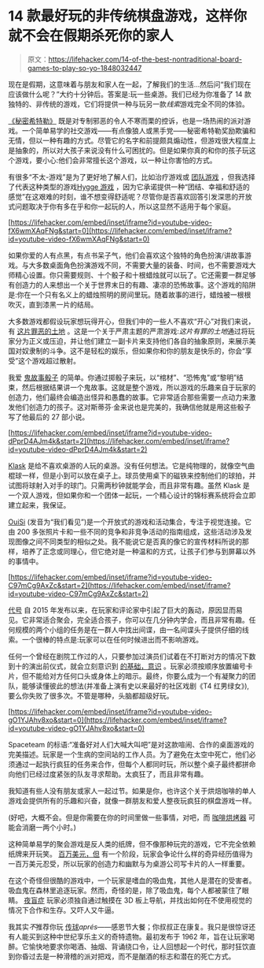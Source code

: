 # 14 款最好玩的非传统棋盘游戏，这样你就不会在假期杀死你的家人

> 原文：<https://lifehacker.com/14-of-the-best-nontraditional-board-games-to-play-so-yo-1848032447>

现在是假期，这意味着与朋友和家人在一起，了解我们的生活...然后问“我们现在应该做什么呢？”大约十分钟后。答案是:玩一些桌游。我们已经为你准备了 14 款独特的、非传统的游戏，它们将提供一种与玩另一款*线索*游戏完全不同的体验。

[《秘密希特勒》](https://www.secrethitler.com/) 既是对专制邪恶的令人不寒而栗的控诉，也是一场热闹的派对游戏。一个简单易学的社交游戏——有点像狼人或黑手党——秘密希特勒奖励欺骗和无情，但以一种有趣的方式。尽管它的名字和前提颇具煽动性，但游戏很大程度上是抽象的，所以对大孩子来说没有什么可困扰的。但是如果你真的和你的孩子玩这个游戏，要小心:他们会非常擅长这个游戏，以一种让你害怕的方式。

有很多“不太-游戏”是为了更好地了解人们，比如治疗游戏或 [团队游戏](https://www.theschooloflife.com/shop/us/teamwork-card-game/?gclid=Cj0KCQiA-K2MBhC-ARIsAMtLKRu_pIRSiN9uYUGU8UIsHzsT0JAdyUDzLIu-R9RZaZKvV2CrSE6hoAUaAhurEALw_wcB) ，但我选择了代表这种类型的游戏[Hygge 游戏](https://www.hyggegames.com/product/the-hygge-game/) ，因为它承诺提供一种“团结、幸福和舒适的感觉”在这艰难的时刻，谁不想变得舒适呢？尽管你是否喜欢回答引发深思的开放式问题取决于你有多在乎和你一起玩的人，所以这显然不适用于每个家庭。

 [https://lifehacker.com/embed/inset/iframe?id=youtube-video-fX6wmXAqFNg&start=0](https://lifehacker.com/embed/inset/iframe?id=youtube-video-fX6wmXAqFNg&start=0) 

如果你爱的人有点黑，有点书呆子气，他们会喜欢这个独特的角色扮演/讲故事游戏。与大多数桌面角色扮演游戏不同，不需要大量的装备、时间，也不需要游戏大师精心设置。你只需要规则、十个骰子和十根蜡烛就可以玩了。它还需要一群足够有创造力的人来想出一个关于世界末日的有趣、凄凉的恐怖故事。这个游戏的陷阱是:你在一个只有名义上的蜡烛照明的房间里玩。随着故事的进行，蜡烛被一根根吹灭，直到漆黑一片的结局。

大多数游戏都假设玩家想玩得开心，但我们中的一些人不喜欢“开心”对我们来说，有 [这片罪恶的土地](https://hollandspiele.com/products/this-guilty-land) 。这是一个关于严肃主题的严肃游戏:*这片有罪的土地*通过将玩家分为正义或压迫，并让他们建立一副卡片来支持他们各自的抽象原则，来展示美国对奴隶制的斗争。这不是轻松的娱乐，但如果你和你的朋友是快乐的，你会“享受”这个游戏超过散射。

我爱 [鬼故事骰子](https://www.amazon.com/Ghost-Story-Dice-Hannah-Waldron/dp/1856699811?asc_campaign=InlineText&asc_refurl=https://lifehacker.com/14-of-the-best-nontraditional-board-games-to-play-so-yo-1848032447&asc_source=&tag=kinjalifehackerlink-20) 的简单。你通过掷骰子来玩，以“棺材”、“恐怖鬼”或“黎明”结束，然后根据结果讲一个鬼故事。这就是整个游戏，所以游戏的乐趣来自于玩家的创造力，他们最终会编造出怪异和愚蠢的故事。它非常适合那些需要一点动力来激发他们创造力的孩子。这对斯蒂芬·金来说也是完美的，我确信他就是用这些骰子写了他最后的 27 部小说。

 [https://lifehacker.com/embed/inset/iframe?id=youtube-video-dPprD4AJm4k&start=2](https://lifehacker.com/embed/inset/iframe?id=youtube-video-dPprD4AJm4k&start=2) 

[Klask](https://klask.com.au/) 是给不喜欢桌游的人玩的桌游。没有任何想法。它是纯物理的，就像空气曲棍球一样，但是小到可以放在桌子上。球员使用桌下的磁铁来控制他们的球拍，并试图将球射入对手的球门。只需两秒钟就能学会，而且非常有趣。虽然 Klask 是一个双人游戏，但如果你和一个团体一起玩，一个精心设计的锦标赛系统将会立即建立起来，我保证。

[OuiSi](https://shop.ouisi.co/) (发音为“我们看见”)是一个开放式的游戏和活动集合，专注于视觉连接。它由 200 多张照片卡和一些不同的竞争和非竞争活动的指南组成，这些活动涉及发现图像之间不同类型的相似之处。我不能说它是否真的像它的宣传材料所说的那样，培养了正念或同理心，但它绝对是一种温和的方式，让孩子们参与到屏幕以外的事情中。

 [https://lifehacker.com/embed/inset/iframe?id=youtube-video-C97mCg9AxZc&start=2](https://lifehacker.com/embed/inset/iframe?id=youtube-video-C97mCg9AxZc&start=2) 

[代号](https://czechgames.com/en/codenames/) 自 2015 年发布以来，在玩家和评论家中引起了巨大的轰动，原因显而易见。它非常适合聚会，完全适合孩子，你可以在几分钟内学会，而且非常有趣。任何规模的两个小组的任务是在一群人中找出间谍，由一名间谍头子提供仔细的线索。一个很棒的特点是:玩家可以在任何时候进出而不影响游戏。

任何一个曾经在剧院工作过的人，只要参加过演员们试着在不打断对方的情况下数到十的演出前仪式，就会立刻意识到 [的基础，意识](https://pandasaurusgames.com/collections/shop/products/the-mind) 。玩家必须按顺序放置编号卡片，但不能给对方任何口头或身体上的暗示。最终，你要么成为一个有凝聚力的团队，能够读懂彼此的想法(并准备上演有史以来最好的社区戏剧《T4 红男绿女》),要么你失败了很多次。不管是哪种，头脑都超级好玩。

 [https://lifehacker.com/embed/inset/iframe?id=youtube-video-gO1YJAhv8xo&start=0](https://lifehacker.com/embed/inset/iframe?id=youtube-video-gO1YJAhv8xo&start=0) 

Spaceteam 的标语:“准备好对人们大喊大叫吧”是对这款喧闹、合作的桌面游戏的完美描述。玩家是一个生病的空间站的工作人员。为了避免在太空中死亡，他们必须通过一起执行疯狂的任务来合作，但每个人都同时玩，所以整个桌子最终都拼命向他们已经过度紧张的队友寻求帮助。太疯狂了，而且非常有趣。

我知道有些人没有朋友或家人一起过节。如果是你，也许这个关于烘焙咖啡的单人游戏会提供所有的乐趣和兴奋，就像一群朋友和爱人整夜玩疯狂的棋盘游戏一样。

(好吧，大概不会。但是你需要在你的时间里做一些事情，对吧，而 [咖啡烘烤器](http://strongholdgames.com/our-games/coffee-roaster/) 可能会消磨一两个小时。)

这种简单易学的聚会游戏是反人类的纸牌，但不像那种玩完的游戏，它不完全依赖纸牌来开玩笑。 [百万美元，但](https://store.roosterteeth.com/products/million-dollars-but-the-game) 有一个阶段，玩家会争论什么样的奇异经历值得为一百万美元忍受，所以玩家的创造力和幽默与为桌游公司写卡片的人一样重要。

在这个奇怪但很酷的游戏中，一个玩家是嗜血的吸血鬼，其他人是潜在的受害者。吸血鬼在森林里追逐玩家。然而，奇怪的是，除了吸血鬼，每个人都被蒙住了眼睛。 [夜盲症](https://pandasaurusgames.com/products/nyctophobia-vampire-encounter) 玩家必须独自通过触摸在 3D 板上导航，并找出如何在不使用视觉的情况下合作和生存。又吓人又牛逼。

我其实*不*推荐你玩 [传球](https://www.amazon.com/Pass-Out-Adults-Drinking-Game/dp/B0002PRQ3W?asc_campaign=InlineText&asc_refurl=https://lifehacker.com/14-of-the-best-nontraditional-board-games-to-play-so-yo-1848032447&asc_source=&tag=kinjalifehackerlink-20)*aprés*——感恩节大餐；你叔叔正在康复。我只是很惊讶还有人能买到这种中世纪享乐主义的奇特遗物。最初发布于 1962 年，旨在让玩家喝醉。它愉快地要求你喝酒、抽烟、背诵绕口令，让人回想起一个时代，那时狂饮直到你昏过去是一种滑稽的派对把戏，而不是酗酒的标志和潜在的死亡方式。